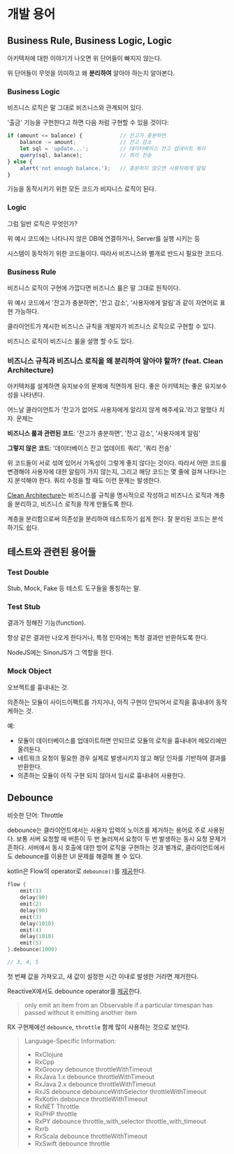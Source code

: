 # 개발 용어

## Business Rule, Business Logic, Logic

아키텍처에 대한 이야기가 나오면 위 단어들이 빠지지 않는다.

위 단어들이 무엇을 의미하고 왜 **분리하여** 알아야 하는지 알아본다.

### Business Logic

비즈니스 로직은 말 그대로 비즈니스와 관계되어 있다.

'출금' 기능을 구현한다고 하면 다음 처럼 구현할 수 있을 것이다:

```javascript
if (amount <= balance) {            // 잔고가 충분하면
    balance -= amount;              // 잔고 감소
    let sql = 'update...';          // 데이터베이스 잔고 업데이트 쿼리
    query(sql, balance);            // 쿼리 전송
} else {
    alert('not enough balance.');   // 충분하지 않으면 사용자에게 알림
}
```

기능을 동작시키기 위한 모든 코드가 비지니스 로직이 된다.

### Logic

그럼 일반 로직은 무엇인가?

위 예시 코드에는 나타나지 않은 DB에 연결하거나, Server를 실행 시키는 등

시스템이 동작하기 위한 코드들이다. 따라서 비즈니스와 별개로 반드시 필요한 코드다.

### Business Rule

비즈니스 로직이 구현에 가깝다면 비즈니스 룰은 말 그대로 원칙이다.

위 예시 코드에서 '잔고가 충분하면', '잔고 감소', '사용자에게 알림'과 같이 자연어로 표현 가능하다.

클라이언트가 제시한 비즈니스 규칙을 개발자가 비즈니스 로직으로 구현할 수 있다.

비즈니스 로직이 비즈니스 룰을 설명 할 수도 있다.

### 비즈니스 규칙과 비즈니스 로직을 왜 분리하여 알아야 할까? (feat. Clean Architecture)

아키텍처를 설계하면 유지보수의 문제에 직면하게 된다.
좋은 아키텍처는 좋은 유지보수성을 나타낸다.

어느날 클라이언트가 '잔고가 없어도 사용자에게 알리지 않게 해주세요.'라고 말했다 치자.
문제는

**비즈니스 룰과 관련된 코드**: '잔고가 충분하면', '잔고 감소', '사용자에게 알림'

**그렇지 않은 코드**: '데이터베이스 잔고 업데이트 쿼리', '쿼리 전송'

위 코드들이 서로 섞여 있어서 가독성이 그렇게 좋지 않다는 것이다.
따라서 어떤 코드를 변경해야 사용자에 대한 알림이 가지 않는지, 그리고 해당 코드는 몇 줄에 걸쳐 나타나는지 분석해야 한다.
쿼리 수정을 할 때도 이런 문제는 발생한다.

[Clean Architecture](https://blog.coderifleman.com/2017/12/18/the-clean-architecture/?utm_medium=social&utm_source=gaerae.com&utm_campaign=%EA%B0%9C%EB%B0%9C%EC%9E%90%EC%8A%A4%EB%9F%BD%EB%8B%A4)는
비즈니스를 규칙을 명시적으로 작성하고 비즈니스 로직과 계층을 분리하고, 비즈니스 로직을 작게 만들도록 한다.

계층을 분리함으로써 의존성을 분리하여 테스트하기 쉽게 한다. 잘 분리된 코드는 분석하기도 쉽다.

## 테스트와 관련된 용어들

### Test Double

Stub, Mock, Fake 등 테스트 도구들을 통칭하는 말.

### Test Stub

결과가 정해진 기능(function).

항상 같은 결과만 나오게 한다거나, 특정 인자에는 특정 결과만 반환하도록 한다.

NodeJS에는 SinonJS가 그 역할을 한다.

### Mock Object

오브젝트를 흉내내는 것.

의존하는 모듈이 사이드이펙트를 가지거나, 아직 구현이 안되어서 로직을 흉내내어 동작케하는 것.

예:

* 모듈이 데이터베이스를 업데이트하면 안되므로 모듈의 로직을 흉내내어 메모리에만 올려둔다.
* 네트워크 요청이 필요한 경우 실제로 발생시키지 않고 해당 인자를 기반하여 결과를 반환한다.
* 의존하는 모듈이 아직 구현 되지 않아서 임시로 흉내내어 사용한다.

## Debounce

비슷한 단어: Throttle

debounce는 클라이언트에서는 사용자 입력의 노이즈를 제거하는 용어로 주로 사용된다.
보통 서버 요청할 때 버튼이 두 번 눌러져서 요청이 두 번 발생하는 동시 요청 문제가 흔하다.
서버에서 동시 호출에 대한 방어 로직을 구현하는 것과 별개로, 클라이언트에서도 debounce를 이용한 UI 문제를 해결해 볼 수 있다.

kotlin은 Flow의 operator로 `debounce()`를 [제공](https://kotlinlang.org/api/kotlinx.coroutines/kotlinx-coroutines-core/kotlinx.coroutines.flow/debounce.html)한다.

```kotlin
flow {
    emit(1)
    delay(90)
    emit(2)
    delay(90)
    emit(3)
    delay(1010)
    emit(4)
    delay(1010)
    emit(5)
}.debounce(1000)

// 3, 4, 5
```

첫 번째 값을 가져오고, 새 값이 설정한 시간 이내로 발생한 거라면 제거한다.

ReactiveX에서도 debounce operator를 [제공](https://reactivex.io/documentation/operators/debounce.html)한다.

> only emit an item from an Observable if a particular timespan has passed without it emitting another item

RX 구현체에선 `debounce`, `throttle` 함께 많이 사용하는 것으로 보인다.

> Language-Specific Information:
> - RxClojure
> - RxCpp
> - RxGroovy debounce throttleWithTimeout
> - RxJava 1․x debounce throttleWithTimeout
> - RxJava 2․x debounce throttleWithTimeout
> - RxJS debounce debounceWithSelector throttleWithTimeout
> - RxKotlin debounce throttleWithTimeout
> - RxNET Throttle
> - RxPHP throttle
> - RxPY debounce throttle_with_selector throttle_with_timeout
> - Rxrb
> - RxScala debounce throttleWithTimeout
> - RxSwift debounce throttle

